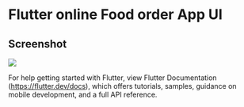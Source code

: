 # Flutter online Food order App UI

##  Screenshot


![](https://i.imgur.com/HroN91j.jpg)




For help getting started with Flutter, view Flutter Documentation (https://flutter.dev/docs), which offers tutorials,
samples, guidance on mobile development, and a full API reference.


